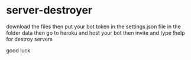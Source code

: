 # server-destroyer
download the files
then put your bot token in the settings.json file in the folder data
then go to heroku and host your bot then invite and type !help for destroy servers


good luck 
